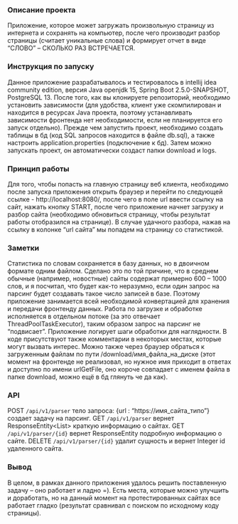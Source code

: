 ### Описание проекта
Приложение, которое может загружать произвольную страницу из интернета и сохранять на компьютер, после чего производит разбор страницы (считает уникальные слова) и формирует отчет в виде “СЛОВО” – СКОЛЬКО РАЗ ВСТРЕЧАЕТСЯ.

### Инструкция по запуску
Данное приложение разрабатывалось и тестировалось в intellij idea community edition, версия Java openjdk 15, Spring Boot 2.5.0-SNAPSHOT, PostgreSQL 13. После того, как вы клонируете репозиторий, необходимо установить зависимости (для удобства, клиент уже скомпилирован и находится в ресурсах Java проекта, поэтому устанавливать зависимости фронтенда нет необходимости, если не планируется его запуск отдельно). Прежде чем запустить проект, необходимо создать таблицы в бд (код SQL запросов находится в файле db.sql), а также настроить application.properties (подключение к бд). Затем можно запускать проект, он автоматически создаст папки download и logs.

### Принцип работы
Для того, чтобы попасть на главную страницу веб клиента, необходимо после запуска приложения открыть браузер и перейти по следующей ссылке - http://localhost:8080/, после чего в поле url ввести ссылку на сайт, нажать кнопку START, после чего приложение начнет загрузку и разбор сайта (необходимо обновиться страницу, чтобы результат работы отобразился на странице). В случае удачного разбора, нажав на ссылку в колонке “url сайта” мы попадем на страницу со статистикой.

### Заметки
Статистика по словам сохраняется в базу данных, но в двоичном формате одним файлом. Сделано это по той причине, что в среднем обычные (например, новостные) сайты содержат примерно 600 – 1000 слов, и я посчитал, что будет как-то неразумно, если один запрос на парсинг будет создавать такое число записей в базе. Поэтому приложение занимается всей необходимой конвертацией для хранения и передачи фронтенду данных. Работа по загрузке и обработке исполняется в отдельном потоке (за это отвечает ThreadPoolTaskExecutor), таким образом запрос на парсинг не “подвисает”.  Приложение логирует шаги обработки для наглядности. В коде присутствуют также комментарии в некоторых местах, которые могут вызвать интерес. Можно также через браузер обраться к загруженным файлам по пути /download/имя_файла_на_диске (этот момент на фронтенде не реализовал, но нужное имя приходит в ответах и доступно по имени urlGetFile, оно короче совпадает с именем файла в папке download, можно ещё в бд глянуть че да как).

### API
POST `/api/v1/parser` тело запроса: {url : “https://имя_сайта_типо”} создает задачу на парсинг. 
GET `/api/v1/parser` вернет ResponseEntity<List<SiteDTOBase>> краткую информацию о сайтах.
GET `/api/v1/parser/{id}` вернет ResponseEntity<SiteDTO> подробную информацию о сайте.
DELETE `/api/v1/parser/{id}` удалит сущность и вернет Integer id удаленного сайта.

### Вывод
В целом, в рамках данного приложения удалось решить поставленную задачу – оно работает и ладно =). Есть места, которые можно улучшить и доработать, но на данный момент на протестированных сайтах все работает гладко (результат сравнивал с поиском по исходному коду страницы).
